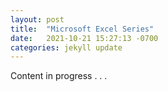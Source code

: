 ```yaml
---
layout: post
title:  "Microsoft Excel Series"
date:   2021-10-21 15:27:13 -0700
categories: jekyll update
---
```

Content in progress . . .

